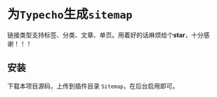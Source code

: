 # 为`Typecho`生成`sitemap`

链接类型支持标签、分类、文章、单页。用着好的话麻烦给个**star**，十分感谢！！！

## 安装

下载本项目源码，上传到插件目录 `Sitemap`，在后台启用即可。
